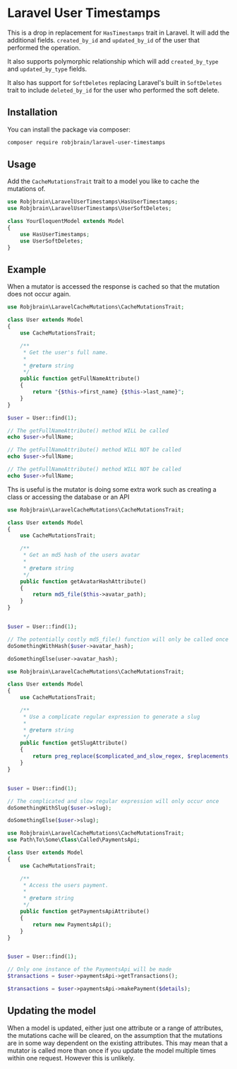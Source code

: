 # Laravel User Timestamps

This is a drop in replacement for `HasTimestamps` trait in Laravel. It will add the additional fields. `created_by_id` and `updated_by_id` of the user that performed the operation.

It also supports polymorphic relationship which will add `created_by_type` and `updated_by_type` fields.

It also has support for `SoftDeletes` replacing Laravel's built in `SoftDeletes` trait to include `deleted_by_id` for the user who performed the soft delete. 

## Installation

You can install the package via composer:

```bash
composer require robjbrain/laravel-user-timestamps
```

## Usage

Add the `CacheMutationsTrait` trait to a model you like to cache the mutations of.

```php
use Robjbrain\LaravelUserTimestamps\HasUserTimestamps;
use Robjbrain\LaravelUserTimestamps\UserSoftDeletes;

class YourEloquentModel extends Model
{
    use HasUserTimestamps;
    use UserSoftDeletes;
}
```

## Example

When a mutator is accessed the response is cached so that the mutation does not occur again.

```php
use Robjbrain\LaravelCacheMutations\CacheMutationsTrait;

class User extends Model
{
    use CacheMutationsTrait;

	/**
	 * Get the user's full name.
	 *
	 * @return string
	 */
	public function getFullNameAttribute()
	{
	    return "{$this->first_name} {$this->last_name}";
	}
}
```

```php
$user = User::find(1);

// The getFullNameAttribute() method WILL be called
echo $user->fullName;

// The getFullNameAttribute() method WILL NOT be called
echo $user->fullName;

// The getFullNameAttribute() method WILL NOT be called
echo $user->fullName;
```

Ths is useful is the mutator is doing some extra work such as creating a class or accessing the database or an API

```php
use Robjbrain\LaravelCacheMutations\CacheMutationsTrait;

class User extends Model
{
    use CacheMutationsTrait;

	/**
	 * Get an md5 hash of the users avatar
	 *
	 * @return string
	 */
	public function getAvatarHashAttribute()
	{
	    return md5_file($this->avatar_path);
	}
}


$user = User::find(1);

// The potentially costly md5_file() function will only be called once
doSomethingWithHash($user->avatar_hash);

doSomethingElse(user->avatar_hash);
```

```php
use Robjbrain\LaravelCacheMutations\CacheMutationsTrait;

class User extends Model
{
    use CacheMutationsTrait;

	/**
	 * Use a complicate regular expression to generate a slug
	 *
	 * @return string
	 */
	public function getSlugAttribute()
	{
	    return preg_replace($complicated_and_slow_regex, $replacements, $this->title);
	}
}


$user = User::find(1);

// The complicated and slow regular expression will only occur once
doSomethingWithSlug($user->slug);

doSomethingElse($user->slug);
```

```php
use Robjbrain\LaravelCacheMutations\CacheMutationsTrait;
use Path\To\Some\Class\Called\PaymentsApi;

class User extends Model
{
    use CacheMutationsTrait;

	/**
	 * Access the users payment.
	 *
	 * @return string
	 */
	public function getPaymentsApiAttribute()
	{
	    return new PaymentsApi();
	}
}


$user = User::find(1);

// Only one instance of the PaymentsApi will be made 
$transactions = $user->paymentsApi->getTransactions();

$transactions = $user->paymentsApi->makePayment($details);
```

## Updating the model

When a model is updated, either just one attribute or a range of attributes, the mutations cache will be cleared, on the assumption that the mutations are in some way dependent on the existing attributes. This may mean that a mutator is called more than once if you update the model multiple times within one request. However this is unlikely.